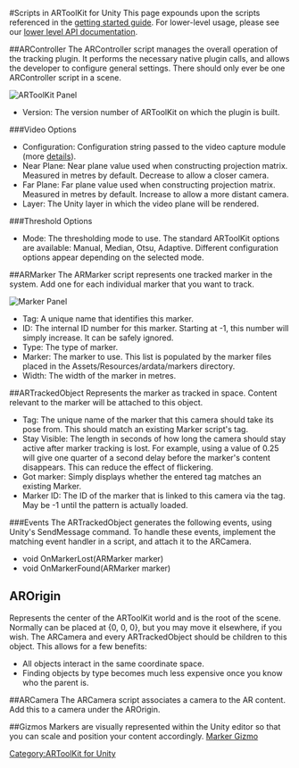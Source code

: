 #Scripts in ARToolKit for Unity
This page expounds upon the scripts referenced in the [getting started guide][unity_getting_started]. For lower-level usage, please see our [lower level API documentation][unity_low_level_api].

##ARController
The ARController script manages the overall operation of the tracking plugin. It performs the necessary native plugin calls, and allows the developer to configure general settings. There should only ever be one ARController script in a scene.

![ARToolKit Panel][artoolkit_panel]

-   Version: The version number of ARToolKit on which the plugin is built.

###Video Options

-   Configuration: Configuration string passed to the video capture module (more [details][details]).
-   Near Plane: Near plane value used when constructing projection matrix. Measured in metres by default. Decrease to allow a closer camera.
-   Far Plane: Far plane value used when constructing projection matrix. Measured in metres by default. Increase to allow a more distant camera.
-   Layer: The Unity layer in which the video plane will be rendered.

###Threshold Options

-   Mode: The thresholding mode to use. The standard ARToolKit options are available: Manual, Median, Otsu, Adaptive. Different configuration options appear depending on the selected mode.

##ARMarker
The ARMarker script represents one tracked marker in the system. Add one for each individual marker that you want to track.

![Marker Panel][marker_panel]

-   Tag: A unique name that identifies this marker.
-   ID: The internal ID number for this marker. Starting at -1, this number will simply increase. It can be safely ignored.
-   Type: The type of marker.
-   Marker: The marker to use. This list is populated by the marker
    files placed in the Assets/Resources/ardata/markers directory.
-   Width: The width of the marker in metres.

##ARTrackedObject
Represents the marker as tracked in space. Content relevant to the marker will be attached to this object.

-   Tag: The unique name of the marker that this camera should take its pose from. This should match an existing Marker script's tag.
-   Stay Visible: The length in seconds of how long the camera should stay active after marker tracking is lost. For example, using a value of 0.25 will give one quarter of a second delay before the marker's content disappears. This can reduce the effect of flickering.
-   Got marker: Simply displays whether the entered tag matches an existing Marker.
-   Marker ID: The ID of the marker that is linked to this camera via the tag. May be -1 until the pattern is actually loaded.

###Events
The ARTrackedObject generates the following events, using Unity's SendMessage command. To handle these events, implement the matching event handler in a script, and attach it to the ARCamera.

-   void OnMarkerLost(ARMarker marker)
-   void OnMarkerFound(ARMarker marker)

## AROrigin
Represents the center of the ARToolKit world and is the root of the scene. Normally can be placed at {0, 0, 0}, but you may move it elsewhere, if you wish. The ARCamera and every ARTrackedObject should be children to this object. This allows for a few benefits:

-   All objects interact in the same coordinate space.
-   Finding objects by type becomes much less expensive once you know who the parent is.

##ARCamera
The ARCamera script associates a camera to the AR content. Add this to a camera under the AROrigin.

[details]: Configuration:config_video_capture "wikilink"
[unity_getting_started]: Unity:unity_getting_started
[artoolkit_panel]:/File:ARToolKitPanel.png "wikilink"
[marker_panel]:/File:MarkerPanel.png "wikilink"
[camera_panel]:/File:TrackedCameraPanel.png "wikilink"
[unity_low_level_api]: Unity:unity_low_level_api

##Gizmos
Markers are visually represented within the Unity editor so that you can scale and position your content accordingly.
[Marker Gizmo][gizmo]

[gizmo]:/File:MarkerGizmo.png "wikilink"
[Category:ARToolKit for Unity](/Category:ARToolKit_for_Unity "wikilink")